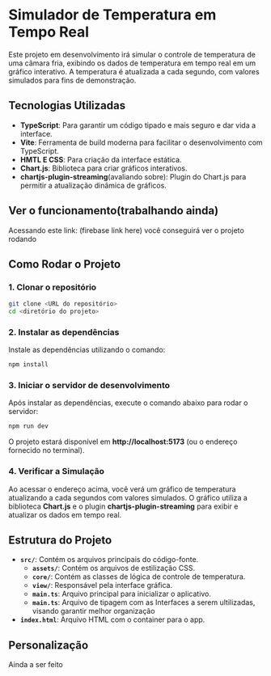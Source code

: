 # Simulador de Temperatura em Tempo Real

Este projeto em desenvolvimento irá simular o controle de temperatura de uma câmara fria, exibindo os dados de temperatura em tempo real em um gráfico interativo. A temperatura é atualizada a cada segundo, com valores simulados para fins de demonstração.

## Tecnologias Utilizadas

- **TypeScript**: Para garantir um código tipado e mais seguro e dar vida a interface.
- **Vite**: Ferramenta de build moderna para facilitar o desenvolvimento com TypeScript.
- **HMTL E CSS**: Para criação da interface estática.
- **Chart.js**: Biblioteca para criar gráficos interativos.
- **chartjs-plugin-streaming**(avaliando sobre): Plugin do Chart.js para permitir a atualização dinâmica de gráficos.

## Ver o funcionamento(trabalhando ainda)
Acessando este link: (firebase link here) você conseguirá ver o projeto rodando 

## Como Rodar o Projeto

### 1. Clonar o repositório

```bash
git clone <URL do repositório>
cd <diretório do projeto>
```

### 2. Instalar as dependências

Instale as dependências utilizando o comando:

```bash
npm install
```

### 3. Iniciar o servidor de desenvolvimento

Após instalar as dependências, execute o comando abaixo para rodar o servidor:

```bash
npm run dev
```

O projeto estará disponível em **http://localhost:5173** (ou o endereço fornecido no terminal).

### 4. Verificar a Simulação

Ao acessar o endereço acima, você verá um gráfico de temperatura atualizando a cada segundos com valores simulados. O gráfico utiliza a biblioteca **Chart.js** e o plugin **chartjs-plugin-streaming** para exibir e atualizar os dados em tempo real.

## Estrutura do Projeto

- **`src/`**: Contém os arquivos principais do código-fonte.
  - **`assets/`**: Contém os arquivos de estilização CSS.
  - **`core/`**: Contém as classes de lógica de controle de temperatura.
  - **`view/`**: Responsável pela interface gráfica.
  - **`main.ts`**: Arquivo principal para inicializar o aplicativo.
  - **`main.ts`**: Arquivo de tipagem com as Interfaces a serem ultilizadas, visando garantir melhor organização
- **`index.html`**: Arquivo HTML com o container para o app.

## Personalização
Ainda a ser feito 


